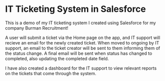# IT Ticketing System in Salesforce

This is a demo of my IT ticketing system I created using Salesforce for my company Burman Recruitment!

A user will submit a ticket via the Home page on the app, and IT support will recieve an email for the newly created ticket. When moved to ongoing by IT support, an email to the ticket creator will be sent to them informing them of the status change. A final email will be sent when status has changed to completed, also updating the completed date field.

I have also created a dashboard for the IT support to view relevant reports on the tickets that come through the system.
